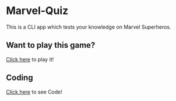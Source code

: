 # Marvel-Quiz

This is a CLI app which tests your knowledge on Marvel Superheros.

## Want to play this game?
[Click here](https://replit.com/@hrkyada007/PromotedModernAdministration#index.js) to play it!


## Coding
[Click here](https://github.com/Hardikkyada/-CLI-Quiz-app/blob/main/index.js) to see Code!
